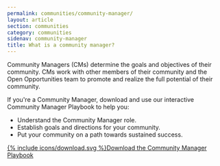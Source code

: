 ```yaml
---
permalink: communities/community-manager/
layout: article
section: communities
category: communities
sidenav: community-manager
title: What is a community manager?
---
```




Community Managers (CMs) determine the goals and objectives of their community.
CMs work with other members of their community and the Open Opportunities team to promote and realize the full potential of their community.

If you're a Community Manager, download and use our interactive Community Manager Playbook to help you:

* Understand the Community Manager role.
* Establish goals and directions for your community.
* Put your community on a path towards sustained success.

<div class="usajobs-openopps-help-center-article__callout2">
  <a class="usajobs-openopps-help-center-article__callout-link" href="{{ site.baseurl }}/assets/Community Manager Playbook 12-2022.pdf" target= "blank">
    {% include icons/download.svg %}Download the Community Manager Playbook
  </a>
</div>
